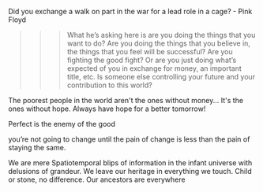 
Did you exchange a walk on part in the war for a lead role in a cage? - Pink Floyd  
>>> What he’s asking here is are you doing the things that you want to do? Are you doing the things that you believe in, the things that you feel will be successful? Are you fighting the good fight? Or are you just doing what’s expected of you in exchange for money, an important title, etc. Is someone else controlling your future and your contribution to this world?

The poorest people in the world aren't the ones without money... It's the ones without hope. Always have hope for a better tomorrow!  

Perfect is the enemy of the good  

you’re not going to change until the pain of change is less than the pain of staying the same.  

We are mere Spatiotemporal blips of information in the infant universe with delusions of grandeur. We leave our heritage in everything we touch. Child or stone, no difference. Our ancestors are everywhere  
